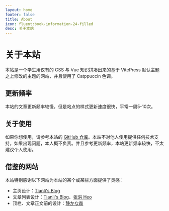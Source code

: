 ```yaml
---
layout: home
footer: false
title: About
icon: fluent:book-information-24-filled
desc: 关于本站
---
```


<spacer height="40px"/>
<pt />

# 关于本站
本站是一个学生用仅有的 CSS 与 Vue 知识拼凑出来的基于 VitePress 默认主题之上修改的主题的网站，并且使用了 Catppuccin 色调。

## 更新频率
本站的文章更新频率较慢，但是站点的样式更新速度很快，平常一周5-10次。

## 关于使用
如果你想使用，请参考本站的 [GitHub 仓库](https://github.com/silvaire-qwq/Website)。本站不对他人使用提供任何技术支持，如果出现问题，本人概不负责。并且参考更新频率，本站更新频率较快，不太建议个人使用。

## 借鉴的网站
本站特别感谢以下网站为本站的某个或某些方面提供了灵感：
- 主页设计：[Tianli's Blog](https://blog.tianli0.top/)
- 文章列表设计：[Tianli's Blog](https://blog.tianli0.top/)、[张洪 Heo](https://blog.zhheo.com/)
- 顶栏、文章正文前的设计：[静かな森](http://innei.in/)
